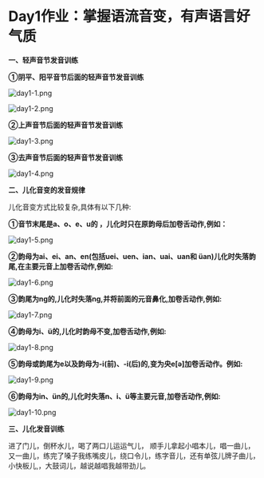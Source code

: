 # Day1作业：掌握语流音变，有声语言好气质

**一、轻声音节发音训练**

**①阴平、阳平音节后面的轻声音节发音训练**

![day1-1.png](assets/day1-1.png)

![day1-2.png](https://wechatapppro-1252524126.file.myqcloud.com/appuAhZGRFx3075/image/b_u_60794815ea602_FW3WPyzR/knpg5hab075s.png)



**②上声音节后面的轻声音节发音训练**

![day1-3.png](assets/day1-3.png)



**③去声音节后面的轻声音节发音训练**

![day1-4.png](assets/day1-4.png)



**二、儿化音变的发音规律**

儿化音变方式比较复杂,具体有以下几种:

**①音节末尾是a、o、e、u的 ，儿化时只在原韵母后加卷舌动作,例如：**

![day1-5.png](assets/day1-5.png)

**②韵母为ai、ei、an、en(包括uei、uen、ian、uai、uan和 üan)儿化时失落韵尾,在主要元音上加卷舌动作,例如:**

![day1-6.png](assets/day1-6.png)



**③韵尾为ng的,儿化时失落ng,并将前面的元音鼻化,加卷舌动作,例如:**

![day1-7.png](assets/day1-7.png)



**④韵母为i、ü的,儿化时韵母不变,加卷舌动作,例如:**

![day1-8.png](assets/day1-8.png)



**⑤韵母或韵尾为e以及韵母为-i(前)、-i(后)的,变为央e[ə]加卷舌动作。例如:**

![day1-9.png](assets/day1-9.png)



**⑥韵母为in、ün的,儿化时失落n、i、ü等主要元音,加卷舌动作,例如:**

![day1-10.png](assets/day1-10.png)



**三、儿化发音训练**

进了门儿，倒杯水儿，喝了两口儿运运气儿， 顺手儿拿起小唱本儿，唱一曲儿， 又一曲儿，练完了嗓子我练嘴皮儿，绕口令儿，练字音儿，还有单弦儿牌子曲儿，小快板儿,，大鼓词儿，越说越唱我越带劲儿。